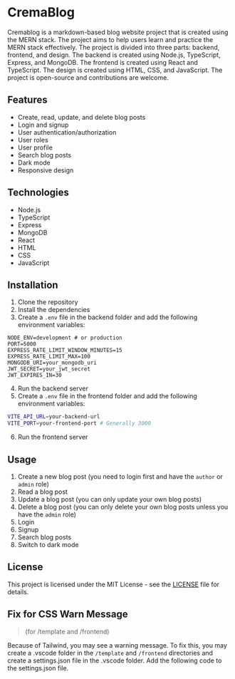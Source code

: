 # CremaBlog

Cremablog is a markdown-based blog website project that is created using the MERN stack. The project aims to help users learn and practice the MERN stack effectively. The project is divided into three parts: backend, frontend, and design. The backend is created using Node.js, TypeScript, Express, and MongoDB. The frontend is created using React and TypeScript. The design is created using HTML, CSS, and JavaScript. The project is open-source and contributions are welcome.

## Features

- Create, read, update, and delete blog posts
- Login and signup
- User authentication/authorization
- User roles
- User profile
- Search blog posts
- Dark mode
- Responsive design

## Technologies

- Node.js
- TypeScript
- Express
- MongoDB
- React
- HTML
- CSS
- JavaScript

## Installation

1. Clone the repository
2. Install the dependencies
3. Create a `.env` file in the backend folder and add the following environment variables:

```
NODE_ENV=development # or production
PORT=5000
EXPRESS_RATE_LIMIT_WINDOW_MINUTES=15
EXPRESS_RATE_LIMIT_MAX=100
MONGODB_URI=your_mongodb_uri
JWT_SECRET=your_jwt_secret
JWT_EXPIRES_IN=30
```

4. Run the backend server
5. Create a `.env` file in the frontend folder and add the following environment variables:

```bash
VITE_API_URL=your-backend-url
VITE_PORT=your-frontend-port # Generally 3000
```

6. Run the frontend server

## Usage

1. Create a new blog post (you need to login first and have the `author` or `admin` role)
2. Read a blog post
3. Update a blog post (you can only update your own blog posts)
4. Delete a blog post (you can only delete your own blog posts unless you have the `admin` role)
5. Login
6. Signup
7. Search blog posts
8. Switch to dark mode

## License

This project is licensed under the MIT License - see the [LICENSE](LICENSE) file for details.

## Fix for CSS Warn Message

> (for /template and /frontend)

Because of Tailwind, you may see a warning message. To fix this, you may create a .vscode folder in the `/template` and `/frontend` directories and create a settings.json file in the .vscode folder. Add the following code to the settings.json file.
